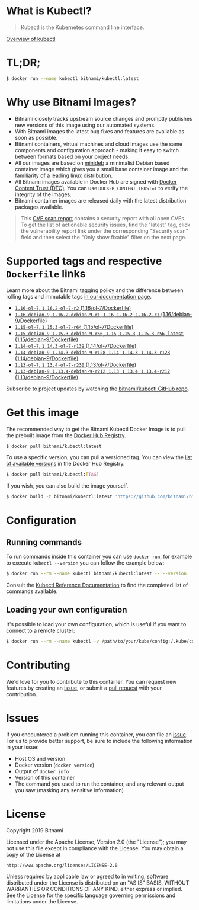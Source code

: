 
# What is Kubectl?

> Kubectl is the Kubernetes command line interface.

[Overview of kubectl](https://kubernetes.io/docs/reference/kubectl/overview/)

# TL;DR;

```bash
$ docker run --name kubectl bitnami/kubectl:latest
```

# Why use Bitnami Images?

* Bitnami closely tracks upstream source changes and promptly publishes new versions of this image using our automated systems.
* With Bitnami images the latest bug fixes and features are available as soon as possible.
* Bitnami containers, virtual machines and cloud images use the same components and configuration approach - making it easy to switch between formats based on your project needs.
* All our images are based on [minideb](https://github.com/bitnami/minideb) a minimalist Debian based container image which gives you a small base container image and the familiarity of a leading linux distribution.
* All Bitnami images available in Docker Hub are signed with [Docker Content Trust (DTC)](https://docs.docker.com/engine/security/trust/content_trust/). You can use `DOCKER_CONTENT_TRUST=1` to verify the integrity of the images.
* Bitnami container images are released daily with the latest distribution packages available.


> This [CVE scan report](https://quay.io/repository/bitnami/kubectl?tab=tags) contains a security report with all open CVEs. To get the list of actionable security issues, find the "latest" tag, click the vulnerability report link under the corresponding "Security scan" field and then select the "Only show fixable" filter on the next page.

# Supported tags and respective `Dockerfile` links

Learn more about the Bitnami tagging policy and the difference between rolling tags and immutable tags [in our documentation page](https://docs.bitnami.com/containers/how-to/understand-rolling-tags-containers/).


* [`1.16-ol-7`, `1.16.2-ol-7-r2` (1.16/ol-7/Dockerfile)](https://github.com/bitnami/bitnami-docker-kubectl/blob/1.16.2-ol-7-r2/1.16/ol-7/Dockerfile)
* [`1.16-debian-9`, `1.16.2-debian-9-r1`, `1.16`, `1.16.2`, `1.16.2-r1` (1.16/debian-9/Dockerfile)](https://github.com/bitnami/bitnami-docker-kubectl/blob/1.16.2-debian-9-r1/1.16/debian-9/Dockerfile)
* [`1.15-ol-7`, `1.15.3-ol-7-r64` (1.15/ol-7/Dockerfile)](https://github.com/bitnami/bitnami-docker-kubectl/blob/1.15.3-ol-7-r64/1.15/ol-7/Dockerfile)
* [`1.15-debian-9`, `1.15.3-debian-9-r56`, `1.15`, `1.15.3`, `1.15.3-r56`, `latest` (1.15/debian-9/Dockerfile)](https://github.com/bitnami/bitnami-docker-kubectl/blob/1.15.3-debian-9-r56/1.15/debian-9/Dockerfile)
* [`1.14-ol-7`, `1.14.3-ol-7-r139` (1.14/ol-7/Dockerfile)](https://github.com/bitnami/bitnami-docker-kubectl/blob/1.14.3-ol-7-r139/1.14/ol-7/Dockerfile)
* [`1.14-debian-9`, `1.14.3-debian-9-r128`, `1.14`, `1.14.3`, `1.14.3-r128` (1.14/debian-9/Dockerfile)](https://github.com/bitnami/bitnami-docker-kubectl/blob/1.14.3-debian-9-r128/1.14/debian-9/Dockerfile)
* [`1.13-ol-7`, `1.13.4-ol-7-r230` (1.13/ol-7/Dockerfile)](https://github.com/bitnami/bitnami-docker-kubectl/blob/1.13.4-ol-7-r230/1.13/ol-7/Dockerfile)
* [`1.13-debian-9`, `1.13.4-debian-9-r212`, `1.13`, `1.13.4`, `1.13.4-r212` (1.13/debian-9/Dockerfile)](https://github.com/bitnami/bitnami-docker-kubectl/blob/1.13.4-debian-9-r212/1.13/debian-9/Dockerfile)

Subscribe to project updates by watching the [bitnami/kubectl GitHub repo](https://github.com/bitnami/bitnami-docker-kubectl).

# Get this image

The recommended way to get the Bitnami Kubectl Docker Image is to pull the prebuilt image from the [Docker Hub Registry](https://hub.docker.com/r/bitnami/kubectl).

```bash
$ docker pull bitnami/kubectl:latest
```

To use a specific version, you can pull a versioned tag. You can view the [list of available versions](https://hub.docker.com/r/bitnami/kubectl/tags/) in the Docker Hub Registry.

```bash
$ docker pull bitnami/kubectl:[TAG]
```

If you wish, you can also build the image yourself.

```bash
$ docker build -t bitnami/kubectl:latest 'https://github.com/bitnami/bitnami-docker-kubectl.git#master:1.15/debian-9'
```

# Configuration

## Running commands

To run commands inside this container you can use `docker run`, for example to execute `kubectl --version` you can follow the example below:

```bash
$ docker run --rm --name kubectl bitnami/kubectl:latest -- --version
```

Consult the [Kubectl Reference Documentation](https://kubernetes.io/docs/reference/generated/kubectl/kubectl-commands) to find the completed list of commands available.

## Loading your own configuration

It's possible to load your own configuration, which is useful if you want to connect to a remote cluster:

```bash
$ docker run --rm --name kubectl -v /path/to/your/kube/config:/.kube/config bitnami/kubectl:latest
```

# Contributing

We'd love for you to contribute to this container. You can request new features by creating an [issue](https://github.com/bitnami/bitnami-docker-kubectl/issues), or submit a [pull request](https://github.com/bitnami/bitnami-docker-kubectl/pulls) with your contribution.

# Issues

If you encountered a problem running this container, you can file an [issue](https://github.com/bitnami/bitnami-docker-kubectl/issues). For us to provide better support, be sure to include the following information in your issue:

- Host OS and version
- Docker version (`docker version`)
- Output of `docker info`
- Version of this container
- The command you used to run the container, and any relevant output you saw (masking any sensitive information)

# License

Copyright 2019 Bitnami

Licensed under the Apache License, Version 2.0 (the "License");
you may not use this file except in compliance with the License.
You may obtain a copy of the License at

    http://www.apache.org/licenses/LICENSE-2.0

Unless required by applicable law or agreed to in writing, software
distributed under the License is distributed on an "AS IS" BASIS,
WITHOUT WARRANTIES OR CONDITIONS OF ANY KIND, either express or implied.
See the License for the specific language governing permissions and
limitations under the License.
